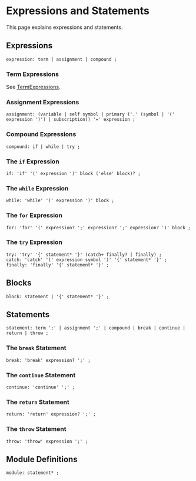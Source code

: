 # Expressions and Statements

This page explains expressions and statements.


## Expressions

    expression: term | assignment | compound ;


### Term Expressions

See [TermExpressions](TermExpressions.md).


### Assignment Expressions

    assignment: (variable | self symbol | primary ('.' (symbol | '(' expression ')') | subscription)) '=' expression ;


### Compound Expressions

    compound: if | while | try ;


### The `if` Expression

    if: 'if' '(' expression ')' block ('else' block)? ;


### The `while` Expression

    while: 'while' '(' expression ')' block ;


### The `for` Expression

    for: 'for' '(' expression? ';' expression? ';' expression? ')' block ;


### The `try` Expression

    try: 'try' '{' statement* '}' (catch+ finally? | finally) ;
    catch: 'catch' '(' expression symbol ')' '{' statement* '}' ;
    finally: 'finally' '{' statement* '}' ;


## Blocks

    block: statement | '{' statement* '}' ;


## Statements

    statement: term ';' | assignment ';' | compound | break | continue | return | throw ;


### The `break` Statement

    break: 'break' expression? ';' ;


### The `continue` Statement

    continue: 'continue' ';' ;


### The `return` Statement

    return: 'return' expression? ';' ;


### The `throw` Statement

    throw: 'throw' expression ';' ;


## Module Definitions

    module: statement* ;
